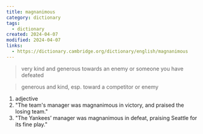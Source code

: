 ```yaml
---
title: magnanimous
category: dictionary
tags:
  - dictionary
created: 2024-04-07
modified: 2024-04-07
links:
  - https://dictionary.cambridge.org/dictionary/english/magnanimous
---
```


>very kind and generous towards an enemy or someone you have defeated

>generous and kind, esp. toward a competitor or enemy

1. adjective 
2. "The team's manager was magnanimous in victory, and praised the losing team."
3. "The Yankees’ manager was magnanimous in defeat, praising Seattle for its fine play."
